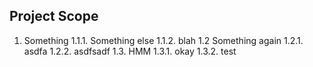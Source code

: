 ## Project Scope

1. Something
  1.1.1. Something else
  1.1.2. blah
1.2 Something again
  1.2.1. asdfa
  1.2.2. asdfsadf
1.3. HMM
  1.3.1. okay
  1.3.2. test
